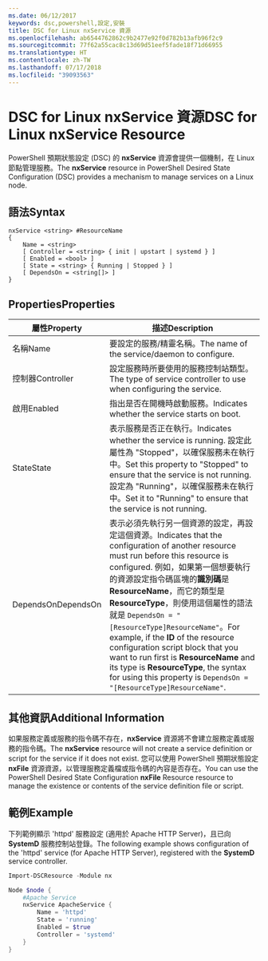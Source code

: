 ```yaml
---
ms.date: 06/12/2017
keywords: dsc,powershell,設定,安裝
title: DSC for Linux nxService 資源
ms.openlocfilehash: ab6544762862c9b2477e92f0d782b13afb96f2c9
ms.sourcegitcommit: 77f62a55cac8c13d69d51eef5fade18f71d66955
ms.translationtype: HT
ms.contentlocale: zh-TW
ms.lasthandoff: 07/17/2018
ms.locfileid: "39093563"
---
```

# <a name="dsc-for-linux-nxservice-resource"></a><span data-ttu-id="4c814-103">DSC for Linux nxService 資源</span><span class="sxs-lookup"><span data-stu-id="4c814-103">DSC for Linux nxService Resource</span></span>

<span data-ttu-id="4c814-104">PowerShell 預期狀態設定 (DSC) 的 **nxService** 資源會提供一個機制，在 Linux 節點管理服務。</span><span class="sxs-lookup"><span data-stu-id="4c814-104">The **nxService** resource in PowerShell Desired State Configuration (DSC) provides a mechanism to manage services on a Linux node.</span></span>

## <a name="syntax"></a><span data-ttu-id="4c814-105">語法</span><span class="sxs-lookup"><span data-stu-id="4c814-105">Syntax</span></span>

```
nxService <string> #ResourceName
{
    Name = <string>
    [ Controller = <string> { init | upstart | systemd } ]
    [ Enabled = <bool> ]
    [ State = <string> { Running | Stopped } ]
    [ DependsOn = <string[]> ]
}
```

## <a name="properties"></a><span data-ttu-id="4c814-106">Properties</span><span class="sxs-lookup"><span data-stu-id="4c814-106">Properties</span></span>
|  <span data-ttu-id="4c814-107">屬性</span><span class="sxs-lookup"><span data-stu-id="4c814-107">Property</span></span> |  <span data-ttu-id="4c814-108">描述</span><span class="sxs-lookup"><span data-stu-id="4c814-108">Description</span></span> |
|---|---|
| <span data-ttu-id="4c814-109">名稱</span><span class="sxs-lookup"><span data-stu-id="4c814-109">Name</span></span>| <span data-ttu-id="4c814-110">要設定的服務/精靈名稱。</span><span class="sxs-lookup"><span data-stu-id="4c814-110">The name of the service/daemon to configure.</span></span>|
| <span data-ttu-id="4c814-111">控制器</span><span class="sxs-lookup"><span data-stu-id="4c814-111">Controller</span></span>| <span data-ttu-id="4c814-112">設定服務時所要使用的服務控制站類型。</span><span class="sxs-lookup"><span data-stu-id="4c814-112">The type of service controller to use when configuring the service.</span></span>|
| <span data-ttu-id="4c814-113">啟用</span><span class="sxs-lookup"><span data-stu-id="4c814-113">Enabled</span></span>| <span data-ttu-id="4c814-114">指出是否在開機時啟動服務。</span><span class="sxs-lookup"><span data-stu-id="4c814-114">Indicates whether the service starts on boot.</span></span>|
| <span data-ttu-id="4c814-115">State</span><span class="sxs-lookup"><span data-stu-id="4c814-115">State</span></span>| <span data-ttu-id="4c814-116">表示服務是否正在執行。</span><span class="sxs-lookup"><span data-stu-id="4c814-116">Indicates whether the service is running.</span></span> <span data-ttu-id="4c814-117">設定此屬性為 "Stopped"，以確保服務未在執行中。</span><span class="sxs-lookup"><span data-stu-id="4c814-117">Set this property to "Stopped" to ensure that the service is not running.</span></span> <span data-ttu-id="4c814-118">設定為 "Running"，以確保服務未在執行中。</span><span class="sxs-lookup"><span data-stu-id="4c814-118">Set it to "Running" to ensure that the service is not running.</span></span>|
| <span data-ttu-id="4c814-119">DependsOn</span><span class="sxs-lookup"><span data-stu-id="4c814-119">DependsOn</span></span> | <span data-ttu-id="4c814-120">表示必須先執行另一個資源的設定，再設定這個資源。</span><span class="sxs-lookup"><span data-stu-id="4c814-120">Indicates that the configuration of another resource must run before this resource is configured.</span></span> <span data-ttu-id="4c814-121">例如，如果第一個想要執行的資源設定指令碼區塊的**識別碼**是 **ResourceName**，而它的類型是 **ResourceType**，則使用這個屬性的語法就是 `DependsOn = "[ResourceType]ResourceName"`。</span><span class="sxs-lookup"><span data-stu-id="4c814-121">For example, if the **ID** of the resource configuration script block that you want to run first is **ResourceName** and its type is **ResourceType**, the syntax for using this property is `DependsOn = "[ResourceType]ResourceName"`.</span></span>|

## <a name="additional-information"></a><span data-ttu-id="4c814-122">其他資訊</span><span class="sxs-lookup"><span data-stu-id="4c814-122">Additional Information</span></span>

<span data-ttu-id="4c814-123">如果服務定義或服務的指令碼不存在，**nxService** 資源將不會建立服務定義或服務的指令碼。</span><span class="sxs-lookup"><span data-stu-id="4c814-123">The **nxService** resource will not create a service definition or script for the service if it does not exist.</span></span> <span data-ttu-id="4c814-124">您可以使用 PowerShell 預期狀態設定 **nxFile** 資源資源，以管理服務定義檔或指令碼的內容是否存在。</span><span class="sxs-lookup"><span data-stu-id="4c814-124">You can use the PowerShell Desired State Configuration **nxFile** Resource resource to manage the existence or contents of the service definition file or script.</span></span>

## <a name="example"></a><span data-ttu-id="4c814-125">範例</span><span class="sxs-lookup"><span data-stu-id="4c814-125">Example</span></span>

<span data-ttu-id="4c814-126">下列範例顯示 'httpd' 服務設定 (適用於 Apache HTTP Server)，且已向 **SystemD** 服務控制站登錄。</span><span class="sxs-lookup"><span data-stu-id="4c814-126">The following example shows configuration of the 'httpd' service (for Apache HTTP Server), registered with the **SystemD** service controller.</span></span>

```powershell
Import-DSCResource -Module nx

Node $node {
    #Apache Service
    nxService ApacheService {
        Name = 'httpd'
        State = 'running'
        Enabled = $true
        Controller = 'systemd'
    }
}
```